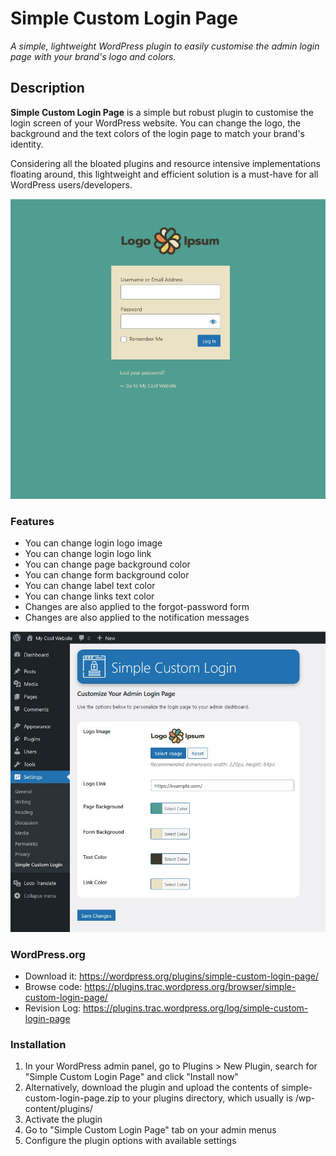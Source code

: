 # Simple Custom Login Page
_A simple, lightweight WordPress plugin to easily customise the admin login page with your brand's logo and colors._

## Description

**Simple Custom Login Page** is a simple but robust plugin to customise the login screen of your WordPress website. You can change the logo, the background and the text colors of the login page to match your brand's identity.

Considering all the bloated plugins and resource intensive implementations floating around, this lightweight and efficient solution is a must-have for all WordPress users/developers.

![Simple Custom Login Page - Customised Login](https://raw.githubusercontent.com/pattihis/simple-custom-login-page/main/screenshot-3.png)

### Features

* You can change login logo image
* You can change login logo link
* You can change page background color
* You can change form background color
* You can change label text color
* You can change links text color
* Changes are also applied to the forgot-password form
* Changes are also applied to the notification messages

![Simple Custom Login Page - Settings Page](https://raw.githubusercontent.com/pattihis/simple-custom-login-page/main/screenshot-2.png)

### WordPress.org

* Download it: https://wordpress.org/plugins/simple-custom-login-page/
* Browse code: https://plugins.trac.wordpress.org/browser/simple-custom-login-page/
* Revision Log: https://plugins.trac.wordpress.org/log/simple-custom-login-page

### Installation

1. In your WordPress admin panel, go to Plugins > New Plugin, search for "Simple Custom Login Page" and click "Install now"
2. Alternatively, download the plugin and upload the contents of simple-custom-login-page.zip to your plugins directory, which usually is /wp-content/plugins/
3. Activate the plugin
4. Go to "Simple Custom Login Page" tab on your admin menus
5. Configure the plugin options with available settings
